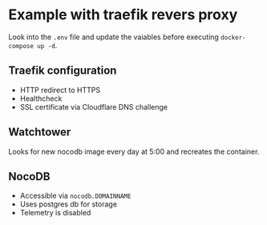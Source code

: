 # Example with traefik revers proxy

Look into the `.env` file and update the vaiables before executing `docker-compose up -d`. 

## Traefik configuration

- HTTP redirect to HTTPS
- Healthcheck
- SSL certificate via Cloudflare DNS challenge

## Watchtower

Looks for new nocodb image every day at 5:00 and recreates the container.

## NocoDB

- Accessible via `nocodb.DOMAINNAME`
- Uses postgres db for storage
- Telemetry is disabled